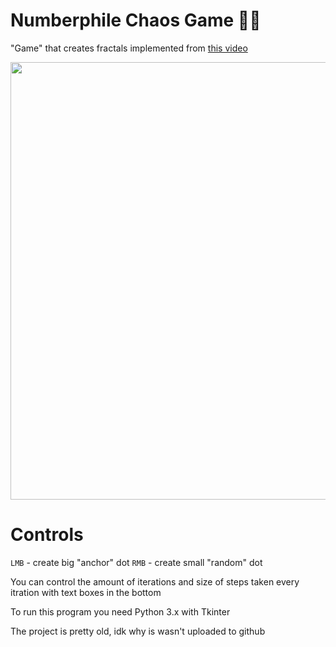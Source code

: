 # Numberphile Chaos Game 😶‍🌫️
"Game" that creates fractals implemented from [this video](https://youtu.be/kbKtFN71Lfs)

<img src=https://user-images.githubusercontent.com/67521698/218269929-b3901430-0e88-4c52-a721-516de0260175.png width=700>

# Controls
`LMB` - create big "anchor" dot
`RMB` - create small "random" dot

You can control the amount of iterations and size of steps taken every itration with text boxes in the bottom

To run this program you need Python 3.x with Tkinter

The project is pretty old, idk why is wasn't uploaded to github
